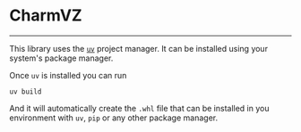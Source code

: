 # CharmVZ

---

This library uses the [`uv`](https://github.com/astral-sh/uv) project manager. It can be installed using your system's package manager.

Once `uv` is installed you can run

`uv build`

And it will automatically create the `.whl` file that can be installed in you environment with `uv`, `pip` or any other package manager.
